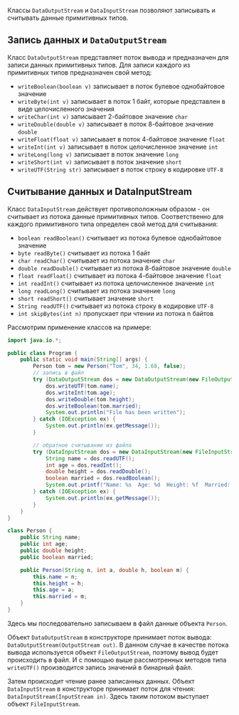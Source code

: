 Классы `DataOutputStream` и `DataInputStream` позволяют записывать и считывать данные примитивных типов.


## Запись данных и `DataOutputStream`
Класс `DataOutputStream` представляет поток вывода и предназначен для записи данных примитивных типов. Для записи каждого из примитивных типов предназначен свой метод:
- `writeBoolean(boolean v)` записывает в поток булевое однобайтовое значение
- `writeByte(int v)` записывает в поток 1 байт, которые представлен в виде целочисленного значения
- `writeChar(int v)` записывает 2-байтовое значение `char`
- `writeDouble(double v)` записывает в поток 8-байтовое значение `double`
- `writeFloat(float v)` записывает в поток 4-байтовое значение `float`
- `writeInt(int v)` записывает в поток целочисленное значение `int`
- `writeLong(long v)` записывает в поток значение `long`
- `writeShort(int v)` записывает в поток значение `short`
- `writeUTF(String str)` записывает в поток строку в кодировке `UTF-8`


## Считывание данных и DataInputStream
Класс `DataInputStream` действует противоположным образом - он считывает из потока данные примитивных типов. Соответственно для каждого примитивного типа определен свой метод для считывания:

- `boolean readBoolean()` считывает из потока булевое однобайтовое значение
- `byte readByte()` считывает из потока 1 байт
- `char readChar()` считывает из потока значение `char`
- `double readDouble()` считывает из потока 8-байтовое значение `double`
- `float readFloat()` считывает из потока 4-байтовое значение `float`
- `int readInt()` считывает из потока целочисленное значение `int`
- `long readLong()` считывает из потока значение `long`
- `short readShort()` считывает значение `short`
- `String readUTF()` считывает из потока строку в кодировке `UTF-8`
- `int skipBytes(int n)` пропускает при чтении из потока n байтов

Рассмотрим применение классов на примере:

```java
import java.io.*;

public class Program {
    public static void main(String[] args) {
        Person tom = new Person("Tom", 34, 1.68, false);
        // запись в файл
        try (DataOutputStream dos = new DataOutputStream(new FileOutputStream("data.bin"))) {
            dos.writeUTF(tom.name);
            dos.writeInt(tom.age);
            dos.writeDouble(tom.height);
            dos.writeBoolean(tom.married);
            System.out.println("File has been written");
        } catch (IOException ex) {
            System.out.println(ex.getMessage());
        }

        // обратное считывание из файла
        try (DataInputStream dos = new DataInputStream(new FileInputStream("data.bin"))) {
            String name = dos.readUTF();
            int age = dos.readInt();
            double height = dos.readDouble();
            boolean married = dos.readBoolean();
            System.out.printf("Name: %s  Age: %d  Height: %f  Married: %b", name, age, height, married);
        } catch (IOException ex) {
            System.out.println(ex.getMessage());
        }
    }
}
```

```java
class Person {
    public String name;
    public int age;
    public double height;
    public boolean married;

    public Person(String n, int a, double h, boolean m) {
        this.name = n;
        this.height = h;
        this.age = a;
        this.married = m;
    }
}
```

Здесь мы последовательно записываем в файл данные объекта `Person`.

Объект `DataOutputStream` в конструкторе принимает поток вывода: `DataOutputStream(OutputStream out)`. В данном случае в качестве потока вывода используется объект `FileOutputStream`, поэтому вывод будет происходить в файл. И с помощью выше рассмотренных методов типа `writeUTF()` производится запись значений в бинарный файл.

Затем происходит чтение ранее записанных данных. Объект `DataInputStream` в конструкторе принимает поток для чтения: `DataInputStream(InputStream in)`. Здесь таким потоком выступает объект `FileInputStream`.